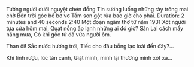 Tưởng người dưới nguyệt chén đồng
Tin sương luống những rày trông mai chờ
Bên trời góc bể bơ vơ
Tấm son gột rửa bao giờ cho phai.
Duration: 2 minutes and 40 seconds.2:40
Một đoạn ngâm thơ từ năm 1931
Xót người tựa cửa hôm mai,
Quạt nồng ấp lạnh những ai đó giờ?
Sân Lai cách mấy nắng mưa,
Có khi gốc tử đã vừa người ôm.



Than ôi! Sắc nước hương trời,
Tiếc cho đâu bỗng lạc loài đến đây?...


Khi tỉnh rượu, lúc tàn canh,
Giật mình, mình lại thương mình xót xa…